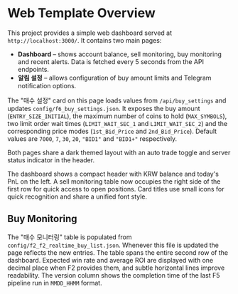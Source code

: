 # Web Template Overview

This project provides a simple web dashboard served at `http://localhost:3000/`.
It contains two main pages:

- **Dashboard** – shows account balance, sell monitoring, buy monitoring and
  recent alerts. Data is fetched every 5 seconds from the API endpoints.
- **알림 설정** – allows configuration of buy amount limits and Telegram
  notification options.

The "매수 설정" card on this page loads values from `/api/buy_settings` and
updates `config/f6_buy_settings.json`. It exposes the buy amount
(`ENTRY_SIZE_INITIAL`), the maximum number of coins to hold (`MAX_SYMBOLS`),
two limit order wait times (`LIMIT_WAIT_SEC_1` and `LIMIT_WAIT_SEC_2`) and the
corresponding price modes (`1st_Bid_Price` and `2nd_Bid_Price`). Default values
are `7000`, `7`, `30`, `20`, `"BID1"` and `"BID1+"` respectively.

Both pages share a dark themed layout with an auto trade toggle and server
status indicator in the header.

The dashboard shows a compact header with KRW balance and today's PnL on the
left. A sell monitoring table now occupies the right side of the first row for
quick access to open positions. Card titles use small icons for quick
recognition and share a unified font style.

## Buy Monitoring

The "매수 모니터링" table is populated from `config/f2_f2_realtime_buy_list.json`.
Whenever this file is updated the page reflects the new entries. The table spans
the entire second row of the dashboard. Expected win rate and average ROI are
displayed with one decimal place when F2 provides them, and subtle horizontal
lines improve readability. The version column shows the completion time of the
last F5 pipeline run in `MMDD_HHMM` format.

